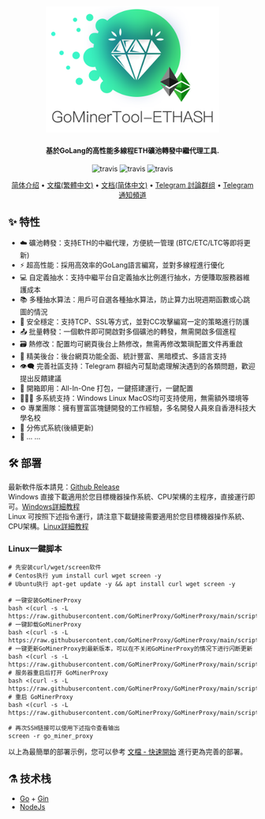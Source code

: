 <h1 align="center">
  <br>
  <img src="https://raw.githubusercontent.com/GoMinerProxy/GoMinerProxy/main/images/logo.png" width="350"/>
</h1>

<h4 align="center">基於GoLang的高性能多線程ETH礦池轉發中繼代理工具. </h4>

<p align="center">
  <a>
    <img src="https://img.shields.io/badge/language-golang-green.svg" alt="travis">
  </a>
  <a>
    <img src="https://img.shields.io/badge/release-1.0.2-orgin.svg" alt="travis">
  </a>
  <a>
    <img src="https://img.shields.io/badge/license-apache-orgin.svg" alt="travis">
  </a>
</p>

<p align="center">
  <a href="https://github.com/GoMinerProxy/GoMinerProxy/blob/main/README_zh-cn.md">简体介绍</a> •
  <a href="https://gominerproxy.github.io/zh_hk/">文檔(繁體中文)</a> •
  <a href="https://gominerproxy.github.io/zh_cn/">文档(简体中文)</a> •
  <a href="https://t.me/+afVqEXnxtQAyNWNh">Telegram 討論群组</a> •
  <a href="https://t.me/go_minerproxy">Telegram 通知頻道</a>
</p>

## :sparkles: 特性

* :cloud: 礦池轉發：支持ETH的中繼代理，方便統一管理 (BTC/ETC/LTC等即将更新)
* :zap: 超高性能：採用高效率的GoLang語言編寫，並對多線程進行優化
* 💻 自定義抽水：支持中繼平台自定義抽水比例進行抽水，方便賺取服務器維護成本
* 📚 多種抽水算法：用戶可自選各種抽水算法，防止算力出現週期函數或心跳圖的情況
* 💾 安全穩定：支持TCP、SSL等方式，並對CC攻擊編寫一定的策略進行防護
* :outbox_tray: 批量轉發：一個軟件即可開啟對多個礦池的轉發，無需開啟多個進程
* :card_file_box: 熱修改：配置均可網頁後台上熱修改，無需再修改繁瑣配置文件再重啟
* :art: 精美後台：後台網頁功能全面、統計豐富、黑暗模式、多語言支持
* :eye_speech_bubble: 完善社區支持：Telegram 群組內可幫助處理解決遇到的各類問題，歡迎提出反饋建議
* :rocket: 開箱即用：All-In-One 打包，一鍵搭建運行，一鍵配置
* :family_woman_girl_boy: 多系統支持：Windows Linux MacOS均可支持使用，無需額外環境等
* :gear: 專業團隊：擁有豐富區塊鏈開發的工作經驗，多名開發人員來自香港科技大學名校
* :link: 分佈式系統(後續更新)
* 🌈 ... ...

## :hammer_and_wrench: 部署

最新軟件版本請見：<a href="https://github.com/GoMinerProxy/GoMinerProxy/releases">Github Release</a></br>
Windows 直接下載適用於您目標機器操作系統、CPU架構的主程序，直接運行即可。<a href="https://gominerproxy.github.io/zh_hk/1%20-%20%E5%BF%AB%E9%80%9F%E9%96%8B%E5%A7%8B/1.1%20-%20Windows%E7%B3%BB%E7%B5%B1.html">Windows詳細教程</a>
</br>
Linux 可按照下述指令運行，請注意下載鏈接需要適用於您目標機器操作系統、CPU架構。<a href="https://gominerproxy.github.io/zh_hk/1%20-%20%E5%BF%AB%E9%80%9F%E9%96%8B%E5%A7%8B/1.2%20-%20Linux%E7%B3%BB%E7%B5%B1.html">Linux詳細教程</a>

### Linux一鍵脚本
```shell
# 先安装curl/wget/screen软件
# Centos执行 yum install curl wget screen -y
# Ubuntu执行 apt-get update -y && apt install curl wget screen -y

# 一键安装GoMinerProxy
bash <(curl -s -L https://raw.githubusercontent.com/GoMinerProxy/GoMinerProxy/main/scripts/install.sh)
# 一键卸载GoMinerProxy
bash <(curl -s -L https://raw.githubusercontent.com/GoMinerProxy/GoMinerProxy/main/scripts/uninstall.sh)
# 一键更新GoMinerProxy到最新版本，可以在不关闭GoMinerProxy的情况下进行闪断更新
bash <(curl -s -L https://raw.githubusercontent.com/GoMinerProxy/GoMinerProxy/main/scripts/update.sh)
# 服务器重启后打开 GoMinerProxy
bash <(curl -s -L https://raw.githubusercontent.com/GoMinerProxy/GoMinerProxy/main/scripts/start.sh)
# 重启 GoMinerProxy
bash <(curl -s -L https://raw.githubusercontent.com/GoMinerProxy/GoMinerProxy/main/scripts/restart.sh)
```

```shell
# 再次SSH链接可以使用下述指令查看输出
screen -r go_miner_proxy
```
以上為最簡單的部署示例，您可以參考 [文檔 - 快速開始](https://gominerproxy.github.io/zh_hk/) 進行更為完善的部署。 

## :alembic: 技术栈

* [Go](https://golang.org/) + [Gin](https://github.com/gin-gonic/gin)
* [NodeJs](https://nodejs.org/)
